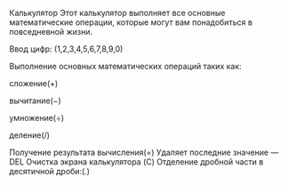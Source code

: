 
Калькулятор
Этот калькулятор выполняет все основные математические операции, которые могут вам понадобиться в повседневной жизни.







Ввод цифр: (1,2,3,4,5,6,7,8,9,0)








Выполнение основных математических операций таких как:








сложение(+)






вычитание(−)







умножение(÷)




деление(/)




Получение результата вычисления(=)
Удаляет последние значение — DEL 
Очистка экрана калькулятора (C)
Отделение дробной части в десятичной дроби:(.)
